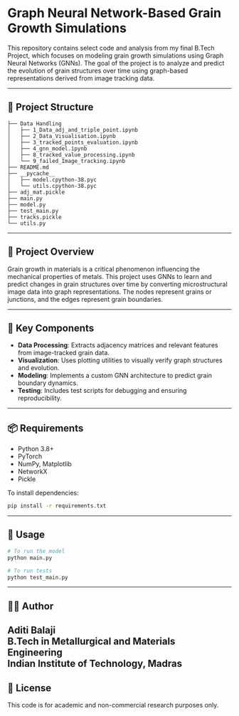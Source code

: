 # Graph Neural Network-Based Grain Growth Simulations

This repository contains select code and analysis from my final B.Tech Project, which focuses on modeling grain growth simulations using Graph Neural Networks (GNNs). The goal of the project is to analyze and predict the evolution of grain structures over time using graph-based representations derived from image tracking data.

---

## 📁 Project Structure

```text
├── Data Handling
│   ├── 1_Data_adj_and_triple_point.ipynb
│   ├── 2_Data_Visualisation.ipynb
│   ├── 3_tracked_points_evaluation.ipynb
│   ├── 4_gnn_model.ipynb
│   ├── 8_tracked_value_processing.ipynb
│   └── 9_failed_Image_tracking.ipynb
├── README.md
├── __pycache__
│   ├── model.cpython-38.pyc
│   └── utils.cpython-38.pyc
├── adj_mat.pickle
├── main.py
├── model.py
├── test_main.py
├── tracks.pickle
└── utils.py
```

---

## 🧠 Project Overview

Grain growth in materials is a critical phenomenon influencing the mechanical properties of metals. This project uses GNNs to learn and predict changes in grain structures over time by converting microstructural image data into graph representations. The nodes represent grains or junctions, and the edges represent grain boundaries.

---

## 🧪 Key Components

- **Data Processing**: Extracts adjacency matrices and relevant features from image-tracked grain data.
- **Visualization**: Uses plotting utilities to visually verify graph structures and evolution.
- **Modeling**: Implements a custom GNN architecture to predict grain boundary dynamics.
- **Testing**: Includes test scripts for debugging and ensuring reproducibility.

---

## 📦 Requirements

- Python 3.8+
- PyTorch
- NumPy, Matplotlib
- NetworkX
- Pickle

To install dependencies:

```bash
pip install -r requirements.txt
```
---

## 🚀 Usage
```bash
# To run the model
python main.py

# To run tests
python test_main.py
```
---
## 👩‍💻 Author
Aditi Balaji \
B.Tech in Metallurgical and Materials Engineering \
Indian Institute of Technology, Madras
---
## 📄 License
This code is for academic and non-commercial research purposes only.
 

